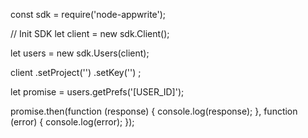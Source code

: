 const sdk = require('node-appwrite');

// Init SDK
let client = new sdk.Client();

let users = new sdk.Users(client);

client
    .setProject('')
    .setKey('')
;

let promise = users.getPrefs('[USER_ID]');

promise.then(function (response) {
    console.log(response);
}, function (error) {
    console.log(error);
});